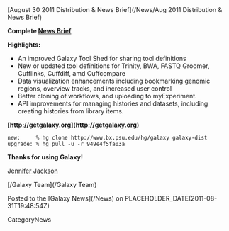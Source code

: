 <div class='newsItemHeader'>[August 30 2011 Distribution & News Brief](/News/Aug 2011 Distribution & News Brief)</div>

**Complete [News Brief](/DevNewsBriefs/2011_08_30)**

**Highlights:**

* An improved Galaxy Tool Shed for sharing tool definitions
* New or updated tool definitions for Trinity, BWA, FASTQ Groomer, Cufflinks, Cuffdiff, amd Cuffcompare
* Data visualization enhancements including bookmarking genomic regions, overview tracks, and increased user control
* Better cloning of workflows, and uploading to myExperiment.
* API improvements for managing histories and datasets, including creating histories from library items.

**[http://getgalaxy.org](http://getgalaxy.org)**
```
new:     % hg clone http://www.bx.psu.edu/hg/galaxy galaxy-dist
upgrade: % hg pull -u -r 949e4f5fa03a
```



**Thanks for using Galaxy!**

[Jennifer Jackson](/JenniferJackson)

[/Galaxy Team](/Galaxy Team)

<div class='newsItemFooter'>Posted to the [Galaxy News](/News) on PLACEHOLDER_DATE(2011-08-31T19:48:54Z)</div>

CategoryNews
